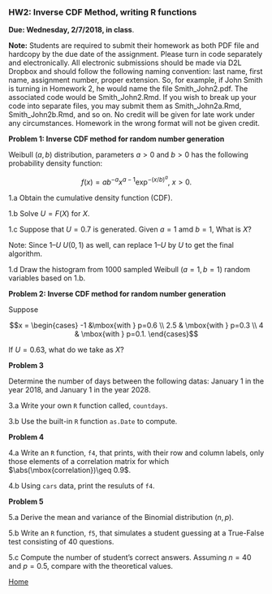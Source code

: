 ###  HW2: Inverse CDF Method, writing R functions

**Due: Wednesday, 2/7/2018, in class**.

**Note:**  Students are required to submit their homework as both PDF file and hardcopy by the due date of the assignment.
Please turn in code separately and electronically. All electronic submissions should be made via D2L Dropbox and should follow the following naming convention: last name, first name, assignment number, proper extension. So, for example, if John Smith is turning in Homework 2, he would name the file Smith_John2.pdf. The associated code would be Smith_John2.Rmd. If you wish to break up your code into separate files, you may submit them as Smith_John2a.Rmd, Smith_John2b.Rmd, and so on. 
No credit will be given for late work under any circumstances. Homework in the wrong format will not be given credit.

**Problem 1:  Inverse CDF method for random number generation**

Weibull $(a, b)$ distribution, parameters $a > 0$ and $b > 0$ has the following probability density function: 

$$f(x)=ab^{-a}x^{a-1} \exp^{-(x/b)^a},~x>0.$$

1.a Obtain the cumulative density function (CDF).

1.b  Solve $U = F(X)$ for $X$.

1.c Suppose that $U=0.7$ is generated. Given $a=1$ amd $b=1$, What is $X$?

Note: Since $1 – U ~ U(0, 1)$ as well, can replace $1 – U$ by $U$ to get the final algorithm.

1.d Draw the histogram from 1000 sampled  Weibull $(a=1,b=1)$ random variables based on 1.b.

**Problem 2: Inverse CDF method for random number generation**

Suppose

$$x = \begin{cases} -1 &\mbox{with } p=0.6 \\
2.5 & \mbox{with } p=0.3 \\
4 & \mbox{with } p=0.1. \end{cases}$$

If $U=0.63$, what do we take as $X?$

**Problem 3**

 Determine the number of days between the following datas: January 1 in the year 2018, and January 1 in the year 2028.

3.a Write your own `R` function called, `countdays`.

3.b Use the built-in `R` function `as.Date` to compute. 

 **Problem 4**

4.a Write an `R` function, `f4`,  that prints, with their row and column labels, only those elements of a correlation matrix for which $\abs(\mbox{correlation})\geq 0.9$.

4.b Using `cars` data, print the resuluts of `f4`. 

**Problem 5**

5.a Derive the mean and variance of the Binomial distribution $(n,p)$.

5.b  Write an `R` function, `f5`, that simulates a student guessing at a True-False test consisting of 40 questions. 

5.c  Compute the  number of student’s correct answers. 
 Assuming $n=40$ and $p=0.5$, compare with the theoretical values.


[Home](https://github.com/younghhk/STT461)
